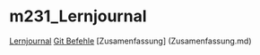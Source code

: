 # m231_Lernjournal

[Lernjournal](Lernjournal.md)
[Git Befehle](GitBefehle.md)
[Zusamenfassung] (Zusamenfassung.md)
